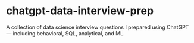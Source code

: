 # chatgpt-data-interview-prep
A collection of data science interview questions I prepared using ChatGPT — including behavioral, SQL, analytical, and ML.
